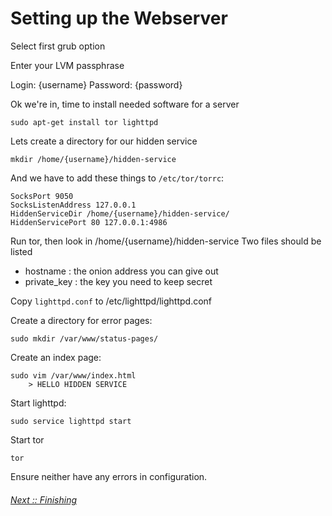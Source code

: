 # Setting up the Webserver
 
Select first grub option

Enter your LVM passphrase

Login: 		{username}
Password: 	{password}

Ok we're in, time to install needed software for a server

	sudo apt-get install tor lighttpd

Lets create a directory for our hidden service

	mkdir /home/{username}/hidden-service

And we have to add these things to `/etc/tor/torrc`:
	
	SocksPort 9050
	SocksListenAddress 127.0.0.1
	HiddenServiceDir /home/{username}/hidden-service/
	HiddenServicePort 80 127.0.0.1:4986

Run tor, then look in /home/{username}/hidden-service
Two files should be listed

* hostname 		: the onion address you can give out
* private_key 	: the key you need to keep secret

Copy `lighttpd.conf` to /etc/lighttpd/lighttpd.conf

Create a directory for error pages:

	sudo mkdir /var/www/status-pages/

Create an index page:

	sudo vim /var/www/index.html
		> HELLO HIDDEN SERVICE

Start lighttpd:

	sudo service lighttpd start

Start tor

	tor


Ensure neither have any errors in configuration.

###### [Next :: Finishing](https://github.com/whackashoe/tor-hidden-service-setup/blob/master/finishing.md)